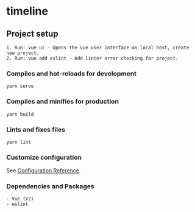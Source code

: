 # timeline

## Project setup
```
1. Run: vue ui - Opens the vue user interface on local host, create new project.
2. Run: vue add eslint - Add linter error checking for project.
```

### Compiles and hot-reloads for development
```
yarn serve
```

### Compiles and minifies for production
```
yarn build
```

### Lints and fixes files
```
yarn lint
```

### Customize configuration
See [Configuration Reference](https://cli.vuejs.org/config/).

### Dependencies and Packages
```
- Vue (V2)
- eslint
```
